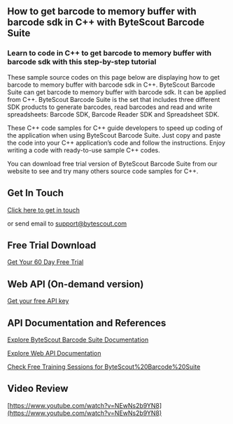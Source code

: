 ## How to get barcode to memory buffer with barcode sdk in C++ with ByteScout Barcode Suite

### Learn to code in C++ to get barcode to memory buffer with barcode sdk with this step-by-step tutorial

These sample source codes on this page below are displaying how to get barcode to memory buffer with barcode sdk in C++. ByteScout Barcode Suite can get barcode to memory buffer with barcode sdk. It can be applied from C++. ByteScout Barcode Suite is the set that includes three different SDK products to generate barcodes, read barcodes and read and write spreadsheets: Barcode SDK, Barcode Reader SDK and Spreadsheet SDK.

 These C++ code samples for C++ guide developers to speed up coding of the application when using ByteScout Barcode Suite. Just copy and paste the code into your C++ application’s code and follow the instructions. Enjoy writing a code with ready-to-use sample C++ codes.

You can download free trial version of ByteScout Barcode Suite from our website to see and try many others source code samples for C++.

## Get In Touch

[Click here to get in touch](https://bytescout.zendesk.com/hc/en-us/requests/new?subject=ByteScout%20Barcode%20Suite%20Question)

or send email to [support@bytescout.com](mailto:support@bytescout.com?subject=ByteScout%20Barcode%20Suite%20Question) 

## Free Trial Download

[Get Your 60 Day Free Trial](https://bytescout.com/download/web-installer?utm_source=github-readme)

## Web API (On-demand version)

[Get your free API key](https://pdf.co/documentation/api?utm_source=github-readme)

## API Documentation and References

[Explore ByteScout Barcode Suite Documentation](https://bytescout.com/documentation/index.html?utm_source=github-readme)

[Explore Web API Documentation](https://pdf.co/documentation/api?utm_source=github-readme)

[Check Free Training Sessions for ByteScout%20Barcode%20Suite](https://academy.bytescout.com/)

## Video Review

[https://www.youtube.com/watch?v=NEwNs2b9YN8](https://www.youtube.com/watch?v=NEwNs2b9YN8)